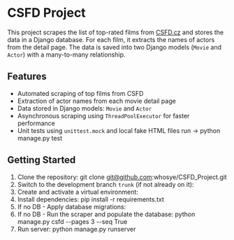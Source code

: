 # CSFD Project

This project scrapes the list of top-rated films from [CSFD.cz](https://www.csfd.cz) and stores the data in a Django database. For each film, it extracts the names of actors from the detail page. The data is saved into two Django models (`Movie` and `Actor`) with a many-to-many relationship.

## Features

- Automated scraping of top films from CSFD
- Extraction of actor names from each movie detail page
- Data stored in Django models: `Movie` and `Actor`
- Asynchronous scraping using `ThreadPoolExecutor` for faster performance
- Unit tests using `unittest.mock` and local fake HTML files run -> python manage.py test

## Getting Started

1. Clone the repository: git clone git@github.com:whosye/CSFD_Project.git
2. Switch to the development branch `trunk` (if not already on it):
3. Create and activate a virtual environment:
4. Install dependencies: pip install -r requirements.txt   
5. If no DB - Apply database migrations:
6. If no DB - Run the scraper and populate the database: python manage.py csfd --pages 3 --seq True
7. Run server: python manage.py runserver






